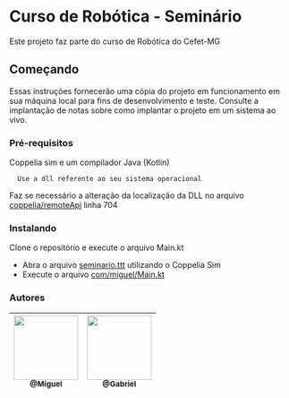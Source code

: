 # Curso de Robótica - Seminário

Este projeto faz parte do curso de Robótica do Cefet-MG

## Começando

Essas instruções fornecerão uma cópia do projeto em funcionamento em sua máquina local para fins de desenvolvimento e teste. Consulte a implantação de notas sobre como implantar o projeto em um sistema ao vivo.

### Pré-requisitos

Coppelia sim e um compilador Java (Kotlin)

``` 
  Use a dll referente ao seu sistema operacional
```

<p>
    Faz se necessário a alteração da localização da DLL no arquivo <u>coppelia/remoteApi</u> linha 704
</p>

### Instalando

Clone o repositório e execute o arquivo Main.kt

<ul>
  
  <li>Abra o arquivo <u>seminario.ttt</u> utilizando o Coppelia Sim</li>
  <li>Execute o arquivo <u>com/miguel/Main.kt</u></li>
  
</ul>


### Autores


| [<img src="https://avatars1.githubusercontent.com/miguellrodrigues" width="115"><br><sub>@Miguel</sub>](https://github.com/miguellrodrigues) | [<img src="https://avatars1.githubusercontent.com/gabrielmdrs" width="115"><br><sub>@Gabriel</sub>](https://github.com/gabrielmdrs) 
|:-:|:-:|

